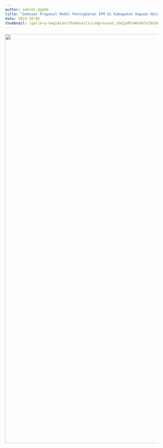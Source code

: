 ```yaml
---
author: sekret.bppkb
title: "Seminar Proposal Model Peningkatan IPM di Kabupaten Kapuas Hulu"
date: 2023-10-05
thumbnail: /gallery-kegiatan/thumbnails/compressed_cGe2pUPvmRxhkTvZkk56WYRXmPUTXOPBganptozr.png
---
```


<p><img src="/images/fGq2u9Mqzf0BgCiBh0wn.png" alt="" width="1080" height="1350" /></p>
<p><img src="/images/akxtPKazkgJyRV0qdNjU.png" alt="" /></p>
<p><img src="/images/8EvU8PStNil4ETdbm7Od.png" alt="" /></p>
<p><img src="/images/NdG1kZdNId2VNi8h9UGo.png" alt="" /></p>
<p><img src="/images/j6bOTUkmlnxh9pnwqUYq.png" alt="" /></p>
<p><img src="/images/YceDhHNfDSLtYUd3IO9i.png" alt="" /></p>
